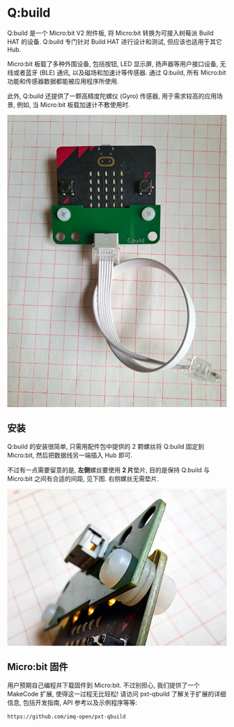 
# Q:build

Q:build 是一个 Micro:bit V2 附件板, 将 Micro:bit 转换为可接入树莓派 Build HAT 的设备. Q:build 专门针对 Build HAT 进行设计和测试, 但应该也适用于其它 Hub.

Micro:bit 板载了多种外围设备, 包括按钮, LED 显示屏, 扬声器等用户接口设备, 无线或者蓝牙 (BLE) 通讯, 以及磁场和加速计等传感器. 通过 Q:build, 所有 Micro:bit 功能和传感器数据都能被应用程序所使用.

此外, Q:build 还提供了一颗高精度陀螺仪 (Gyro) 传感器, 用于需求较高的应用场景, 例如, 当 Micro:bit 板载加速计不敷使用时.

![](./assets/qbuild.png)

## 安装

Q:build 的安装很简单, 只需用配件包中提供的 2 颗螺丝将 Q:build 固定到 Micro:bit, 然后把数据线另一端插入 Hub 即可.

不过有一点需要留意的是, **左侧**螺丝要使用 **2 片**垫片, 目的是保持 Q:build 与 Micro:bit 之间有合适的间距, 见下图. 右侧螺丝无需垫片.

![](./assets/spacers.png)


## Micro:bit 固件

用户预期自己编程并下载固件到 Micro:bit. 不过别担心, 我们提供了一个 MakeCode 扩展, 使得这一过程无比轻松! 请访问 pxt-qbuild 了解关于扩展的详细信息, 包括开发指南, API 参考以及示例程序等等: 

    https://github.com/imq-open/pxt-qbuild

